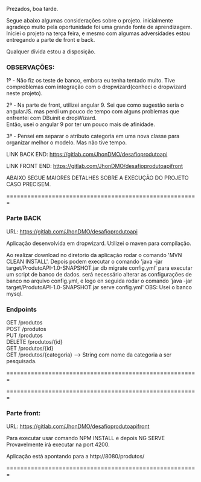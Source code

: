 Prezados, boa tarde.

Segue abaixo algumas considerações sobre o projeto.
inicialmente agradeço muito pela oportunidade foi uma grande fonte de aprendizagem.
Iniciei o projeto na terça feira, e mesmo com algumas adversidades estou entregando a parte de front e back.

Qualquer dívida estou a disposição.


### OBSERVAÇÕES:  

1º - Não fiz os teste de banco, embora eu tenha tentado muito. Tive comproblemas com integração com o dropwizard(conheci o dropwizard  neste projeto).  


2º - Na parte de front, utilizei angular 9. Sei que como sugestão seria o angularJS. mas perdi um pouco de tempo com alguns problemas que enfrentei com DBuinit e dropWizard.  
	 Então, usei o angular 9 por ter um pouco mais de afinidade.


3º - Pensei em separar o atributo categoria em uma nova classe para organizar melhor o modelo. Mas não tive tempo.  



LINK BACK END:    https://gitlab.com/JhonDMO/desafioprodutoapi  

LINK FRONT END:   https://gitlab.com/JhonDMO/desafioprodutoapifront  


ABAIXO SEGUE MAIORES DETALHES SOBRE A EXECUÇÃO DO PROJETO CASO PRECISEM.  


=======================================================  

### Parte BACK  
URL: https://gitlab.com/JhonDMO/desafioprodutoapi  

Aplicação desenvolvida em dropwizard. Utilizei o maven para compilação.  

Ao realizar download no diretorio da aplicação rodar o comando 'MVN CLEAN INSTALL'.
Depois podem executar o comando 'java -jar target/ProdutoAPI-1.0-SNAPSHOT.jar db migrate  config.yml' para executar um script de banco de dados.
será necessário alterar as configurações de banco no arquivo config.yml, e logo en seguida rodar o comando 'java -jar target/ProdutoAPI-1.0-SNAPSHOT.jar serve  config.yml'
OBS: Usei o banco mysql.



### Endpoints

GET     /produtos  
POST    /produtos  
PUT     /produtos  
DELETE  /produtos/{id}  
GET     /produtos/{id}  
GET     /produtos/{categoria}  --> String com nome da categoria a ser pesquisada.  


=======================================================  


=======================================================  
### Parte  front:  
URL: https://gitlab.com/JhonDMO/desafioprodutoapifront  

Para executar usar  comando NPM INSTALL e depois NG SERVE  
Provavelmente irá executar na port 4200.  

Aplicação está apontando para a http://8080/produtos/  

=======================================================    